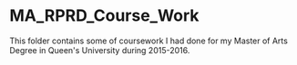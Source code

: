 # MA_RPRD_Course_Work

This folder contains some of coursework I had done for my Master of Arts Degree in Queen's University during 2015-2016. 
